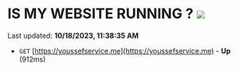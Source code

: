# IS MY WEBSITE RUNNING ? [![](https://img.shields.io/static/v1?label=Sponsor&message=%E2%9D%A4&logo=GitHub&color=%23fe8e86)](https://github.com/sponsors/<username>)

Last updated: **10/18/2023, 11:38:35 AM**

- `GET` [https://youssefservice.me](https://youssefservice.me) - **Up** (912ms)
